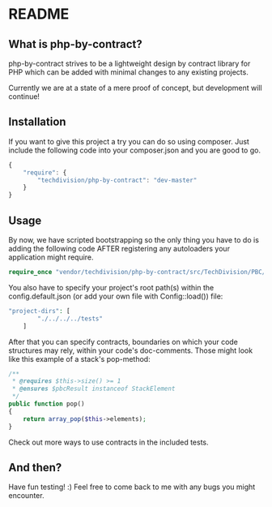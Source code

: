 README
===============

What is php-by-contract?
-----------------

php-by-contract strives to be a lightweight design by contract library for PHP which can be added with minimal changes
to any existing projects.

Currently we are at a state of a mere proof of concept, but development will continue!


Installation
-----------------

If you want to give this project a try you can do so using composer.
Just include the following code into your composer.json and you are good to go.

```js
{
    "require": {
        "techdivision/php-by-contract": "dev-master"
    }
}
```

Usage
-----------------

By now, we have scripted bootstrapping so the only thing you have to do is adding the following code AFTER registering any
autoloaders your application might require.

```php
require_once "vendor/techdivision/php-by-contract/src/TechDivision/PBC/Bootstrap.php";
```

You also have to specify your project's root path(s) within the config.default.json (or add your own file with Config::load()) file:
```php
"project-dirs": [
        "./../../../tests"
    ]
```

After that you can specify contracts, boundaries on which your code structures may rely, within your code's doc-comments.
Those might look like this example of a stack's pop-method:

```php
/**
 * @requires $this->size() >= 1
 * @ensures $pbcResult instanceof StackElement
 */
public function pop()
{
    return array_pop($this->elements);
}
```

Check out more ways to use contracts in the included tests.

And then?
-----------------

Have fun testing! :)
Feel free to come back to me with any bugs you might encounter.
